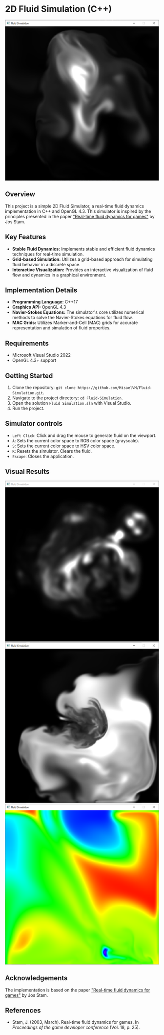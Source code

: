 # 2D Fluid Simulation (C++)

![Preview Image](Screenshots/FluidSimulationPreview.png)

## Overview

This project is a simple 2D Fluid Simulator, a real-time fluid dynamics implementation in C++ and OpenGL 4.3. This simulator is inspired by the principles presented in the paper ["Real-time fluid dynamics for games"](https://damassets.autodesk.net/content/dam/autodesk/www/autodesk-reasearch/Publications/pdf/realtime-fluid-dynamics-for.pdf) by Jos Stam.

## Key Features
- **Stable Fluid Dynamics:** Implements stable and efficient fluid dynamics techniques for real-time simulation.
- **Grid-based Simulation:** Utilizes a grid-based approach for simulating fluid behavior in a discrete space.
- **Interactive Visualization:** Provides an interactive visualization of fluid flow and dynamics in a graphical environment.

## Implementation Details

- **Programming Language:** C++17
- **Graphics API:** OpenGL 4.3
- **Navier-Stokes Equations:** The simulator's core utilizes numerical methods to solve the Navier-Stokes equations for fluid flow.
- **MAC Grids:** Utilizes Marker-and-Cell (MAC) grids for accurate representation and simulation of fluid properties.

## Requirements
- Microsoft Visual Studio 2022
- OpenGL 4.3+ support

## Getting Started
1. Clone the repository: `git clone https://github.com/MisaelVM/Fluid-Simulation.git`.
2. Navigate to the project directory: `cd Fluid-Simulation`.
3. Open the solution `Fluid Simulation.sln` with Visual Studio.
4. Run the project.

## Simulator controls
- `Left Click`: Click and drag the mouse to generate fluid on the viewport.
- `A`: Sets the current color space to RGB color space (grayscale).
- `S`: Sets the current color space to HSV color space.
- `R`: Resets the simulator. Clears the fluid.
- `Escape`: Closes the application.

## Visual Results

<img src="Screenshots/FluidSimulationExample1.png" alt="Example 1" width="800" />

<img src="Screenshots/FluidSimulationExample2.png" alt="Example 2" width="800" />

<img src="Screenshots/FluidSimulationExample3.png" alt="Example 3" width="800" />

## Acknowledgements
The implementation is based on the paper ["Real-time fluid dynamics for games"](#references) by Jos Stam.

## References
- Stam, J. (2003, March). Real-time fluid dynamics for games. In *Proceedings of the game developer conference* (Vol. 18, p. 25).
